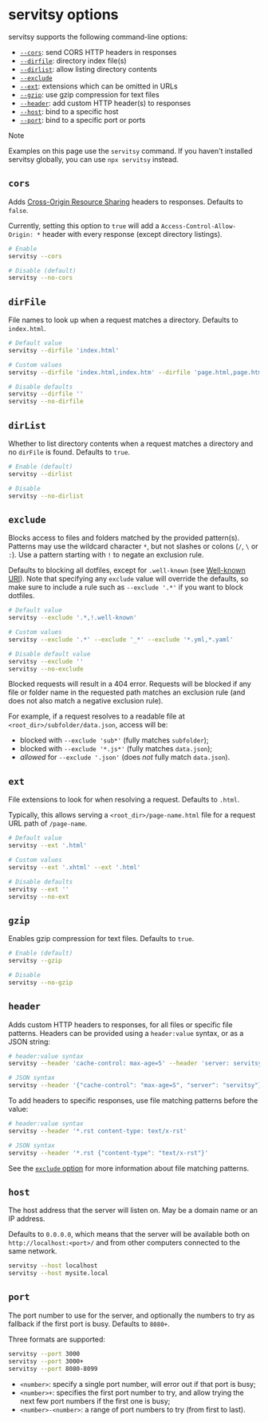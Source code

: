 # servitsy options

servitsy supports the following command-line options:

- [`--cors`](#cors): send CORS HTTP headers in responses
- [`--dirfile`](#dirfile): directory index file(s)
- [`--dirlist`](#dirlist): allow listing directory contents
- [`--exclude`](#exclude)
- [`--ext`](#ext): extensions which can be omitted in URLs
- [`--gzip`](#gzip): use gzip compression for text files
- [`--header`](#header): add custom HTTP header(s) to responses
- [`--host`](#host): bind to a specific host
- [`--port`](#port): bind to a specific port or ports

> [!NOTE]  
> Examples on this page use the `servitsy` command. If you haven't installed servitsy globally, you can use `npx servitsy` instead.

## `cors`

Adds [Cross-Origin Resource Sharing](https://developer.mozilla.org/en-US/docs/Web/HTTP/CORS) headers to responses. Defaults to `false`.

Currently, setting this option to `true` will add a `Access-Control-Allow-Origin: *` header with every response (except directory listings).

```sh
# Enable
servitsy --cors

# Disable (default)
servitsy --no-cors
```

## `dirFile`

File names to look up when a request matches a directory. Defaults to `index.html`.

```sh
# Default value
servitsy --dirfile 'index.html'

# Custom values
servitsy --dirfile 'index.html,index.htm' --dirfile 'page.html,page.htm'

# Disable defaults
servitsy --dirfile ''
servitsy --no-dirfile
```

## `dirList`

Whether to list directory contents when a request matches a directory and no `dirFile` is found. Defaults to `true`.

```sh
# Enable (default)
servitsy --dirlist

# Disable
servitsy --no-dirlist
```

## `exclude`

Blocks access to files and folders matched by the provided pattern(s). Patterns may use the wildcard character `*`, but not slashes or colons (`/`, `\` or `:`). Use a pattern starting with `!` to negate an exclusion rule.

Defaults to blocking all dotfiles, except for `.well-known` (see [Well-known URI](https://en.wikipedia.org/wiki/Well-known_URI)). Note that specifying any `exclude` value will override the defaults, so make sure to include a rule such as `--exclude '.*'` if you want to block dotfiles.

```sh
# Default value
servitsy --exclude '.*,!.well-known'

# Custom values
servitsy --exclude '.*' --exclude '_*' --exclude '*.yml,*.yaml'

# Disable default value
servitsy --exclude ''
servitsy --no-exclude
```

Blocked requests will result in a 404 error. Requests will be blocked if any file or folder name in the requested path matches an exclusion rule (and does not also match a negative exclusion rule).

For example, if a request resolves to a readable file at `<root_dir>/subfolder/data.json`, access will be:

- blocked with `--exclude 'sub*'` (fully matches `subfolder`);
- blocked with `--exclude '*.js*'` (fully matches `data.json`);
- _allowed_ for `--exclude '.json'` (does _not_ fully match `data.json`).

## `ext`

File extensions to look for when resolving a request. Defaults to `.html`.

Typically, this allows serving a `<root_dir>/page-name.html` file for a request URL path of `/page-name`.

```sh
# Default value
servitsy --ext '.html'

# Custom values
servitsy --ext '.xhtml' --ext '.html'

# Disable defaults
servitsy --ext ''
servitsy --no-ext
```

## `gzip`

Enables gzip compression for text files. Defaults to `true`.

```sh
# Enable (default)
servitsy --gzip

# Disable
servitsy --no-gzip
```

## `header`

Adds custom HTTP headers to responses, for all files or specific file patterns. Headers can be provided using a `header:value` syntax, or as a JSON string:

```sh
# header:value syntax
servitsy --header 'cache-control: max-age=5' --header 'server: servitsy'

# JSON syntax
servitsy --header '{"cache-control": "max-age=5", "server": "servitsy"}'
```

To add headers to specific responses, use file matching patterns before the value:

```sh
# header:value syntax
servitsy --header '*.rst content-type: text/x-rst'

# JSON syntax
servitsy --header '*.rst {"content-type": "text/x-rst"}'
```

See the [`exclude` option](#exclude) for more information about file matching patterns.

## `host`

The host address that the server will listen on. May be a domain name or an IP address.

Defaults to `0.0.0.0`, which means that the server will be available both on `http://localhost:<port>/` and from other computers connected to the same network.

```sh
servitsy --host localhost
servitsy --host mysite.local
```

## `port`

The port number to use for the server, and optionally the numbers to try as fallback if the first port is busy. Defaults to `8080+`.

Three formats are supported:

```sh
servitsy --port 3000
servitsy --port 3000+
servitsy --port 8080-8099
```

- `<number>`: specify a single port number, will error out if that port is busy;
- `<number>+`: specifies the first port number to try, and allow trying the next few port numbers if the first one is busy;
- `<number>-<number>`: a range of port numbers to try (from first to last).
